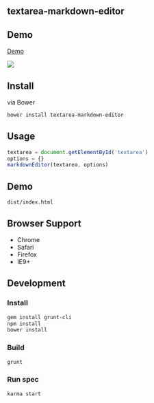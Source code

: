 ## textarea-markdown-editor

## Demo

[Demo](http://hai3.net/textarea-markdown-editor/)

![](http://hai3.net/textarea-markdown-editor/markdown-editor-demo.gif)

## Install

via Bower

```bash
bower install textarea-markdown-editor
```

## Usage

```js
textarea = document.getElementById('textarea')
options = {}
markdownEditor(textarea, options)
```

## Demo

```
dist/index.html
```

## Browser Support

* Chrome
* Safari
* Firefox
* IE9+

## Development

### Install

```bash
gem install grunt-cli
npm install
bower install
```

### Build

```bash
grunt
```

### Run spec

```bash
karma start
```
